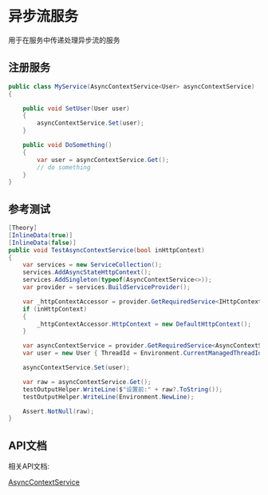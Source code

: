 ﻿异步流服务
=====================

用于在服务中传递处理异步流的服务

注册服务
---------------------

```csharp
public class MyService(AsyncContextService<User> asyncContextService)
{

    public void SetUser(User user)
	{
		asyncContextService.Set(user);
	}

    public void DoSomething()
	{
		var user = asyncContextService.Get();
		// do something
	}
}
```

参考测试
---------------------

```csharp
[Theory]
[InlineData(true)]
[InlineData(false)]
public void TestAsyncContextService(bool inHttpContext)
{
    var services = new ServiceCollection();
    services.AddAsyncStateHttpContext();
    services.AddSingleton(typeof(AsyncContextService<>));
    var provider = services.BuildServiceProvider();

    var _httpContextAccessor = provider.GetRequiredService<IHttpContextAccessor>();
    if (inHttpContext)
    {
        _httpContextAccessor.HttpContext = new DefaultHttpContext();
    }

    var asyncContextService = provider.GetRequiredService<AsyncContextService<User>>();
    var user = new User { ThreadId = Environment.CurrentManagedThreadId, Name = "Hello" };

    asyncContextService.Set(user);

    var raw = asyncContextService.Get();
    testOutputHelper.WriteLine($"设置前:" + raw?.ToString());
    testOutputHelper.WriteLine(Environment.NewLine);

    Assert.NotNull(raw);
}
```

API文档
---------------------
相关API文档:

[AsyncContextService](../api/Biwen.QuickApi.Infrastructure.AsyncContextService-1.yml) &nbsp;